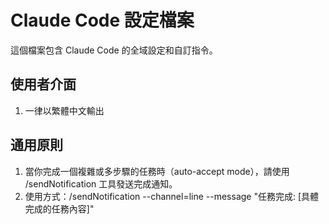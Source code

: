 # Claude Code 設定檔案

這個檔案包含 Claude Code 的全域設定和自訂指令。

## 使用者介面
1. 一律以繁體中文輸出

## 通用原則
1. 當你完成一個複雜或多步驟的任務時（auto-accept mode），請使用 /sendNotification 工具發送完成通知。
2. 使用方式：/sendNotification --channel=line --message "任務完成: [具體完成的任務內容]"